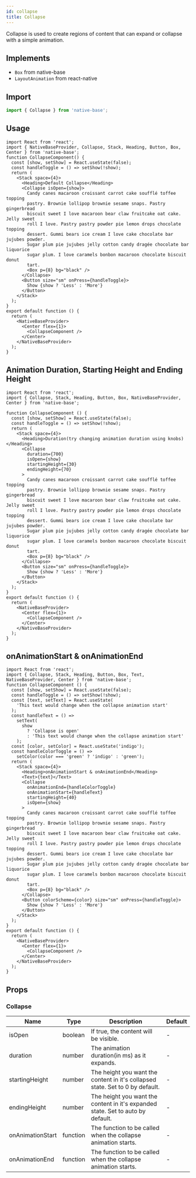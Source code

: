 ```yaml
---
id: collapse
title: Collapse
---
```


Collapse is used to create regions of content that can expand or collapse with a simple animation.

## Implements

- `Box` from native-base
- `LayoutAnimation` from react-native

## Import

```jsx
import { Collapse } from 'native-base';
```

## Usage

```SnackPlayer name=Collapse%20Usage
import React from 'react';
import { NativeBaseProvider, Collapse, Stack, Heading, Button, Box, Center } from 'native-base';
function CollapseComponent() {
  const [show, setShow] = React.useState(false);
  const handleToggle = () => setShow(!show);
  return (
    <Stack space={4}>
      <Heading>Default Collapse</Heading>
      <Collapse isOpen={show}>
        Candy canes macaroon croissant carrot cake soufflé toffee topping
        pastry. Brownie lollipop brownie sesame snaps. Pastry gingerbread
        biscuit sweet I love macaroon bear claw fruitcake oat cake. Jelly sweet
        roll I love. Pastry pastry powder pie lemon drops chocolate topping
        dessert. Gummi bears ice cream I love cake chocolate bar jujubes powder.
        Sugar plum pie jujubes jelly cotton candy dragée chocolate bar liquorice
        sugar plum. I love caramels bonbon macaroon chocolate biscuit donut
        tart.
        <Box p={8} bg="black" />
      </Collapse>
      <Button size="sm" onPress={handleToggle}>
        Show {show ? 'Less' : 'More'}
      </Button>
    </Stack>
  );
}
export default function () {
  return (
    <NativeBaseProvider>
      <Center flex={1}>
        <CollapseComponent />
      </Center>
    </NativeBaseProvider>
  );
}
```

## Animation Duration, Starting Height and Ending Height

```SnackPlayer name=Collapse%20Animation Duration
import React from 'react';
import { Collapse, Stack, Heading, Button, Box, NativeBaseProvider, Center } from 'native-base';

function CollapseComponent () {
  const [show, setShow] = React.useState(false);
  const handleToggle = () => setShow(!show);
  return (
    <Stack space={4}>
      <Heading>Duration(try changing animation duration using knobs)</Heading>
      <Collapse
        duration={700}
        isOpen={show}
        startingHeight={30}
        endingHeight={70}
      >
        Candy canes macaroon croissant carrot cake soufflé toffee topping
        pastry. Brownie lollipop brownie sesame snaps. Pastry gingerbread
        biscuit sweet I love macaroon bear claw fruitcake oat cake. Jelly sweet
        roll I love. Pastry pastry powder pie lemon drops chocolate topping
        dessert. Gummi bears ice cream I love cake chocolate bar jujubes powder.
        Sugar plum pie jujubes jelly cotton candy dragée chocolate bar liquorice
        sugar plum. I love caramels bonbon macaroon chocolate biscuit donut
        tart.
        <Box p={8} bg="black" />
      </Collapse>
      <Button size="sm" onPress={handleToggle}>
        Show {show ? 'Less' : 'More'}
      </Button>
    </Stack>
  );
}
export default function () {
  return (
    <NativeBaseProvider>
      <Center flex={1}>
        <CollapseComponent />
      </Center>
    </NativeBaseProvider>
  );
}
```

## onAnimationStart & onAnimationEnd

```SnackPlayer name=Collapse%20onAnimationStart & onAnimationEnd
import React from 'react';
import { Collapse, Stack, Heading, Button, Box, Text, NativeBaseProvider, Center } from 'native-base';
function CollapseComponent () {
  const [show, setShow] = React.useState(false);
  const handleToggle = () => setShow(!show);
  const [text, setText] = React.useState(
    'This text would change when the collapse animation start'
  );
  const handleText = () =>
    setText(
      show
        ? 'Collapse is open'
        : 'This text would change when the collapse animation start'
    );
  const [color, setColor] = React.useState('indigo');
  const handleColorToggle = () =>
    setColor(color === 'green' ? 'indigo' : 'green');
  return (
    <Stack space={4}>
      <Heading>onAnimationStart & onAnimationEnd</Heading>
      <Text>{text}</Text>
      <Collapse
        onAnimationEnd={handleColorToggle}
        onAnimationStart={handleText}
        startingHeight={40}
        isOpen={show}
      >
        Candy canes macaroon croissant carrot cake soufflé toffee topping
        pastry. Brownie lollipop brownie sesame snaps. Pastry gingerbread
        biscuit sweet I love macaroon bear claw fruitcake oat cake. Jelly sweet
        roll I love. Pastry pastry powder pie lemon drops chocolate topping
        dessert. Gummi bears ice cream I love cake chocolate bar jujubes powder.
        Sugar plum pie jujubes jelly cotton candy dragée chocolate bar liquorice
        sugar plum. I love caramels bonbon macaroon chocolate biscuit donut
        tart.
        <Box p={8} bg="black" />
      </Collapse>
      <Button colorScheme={color} size="sm" onPress={handleToggle}>
        Show {show ? 'Less' : 'More'}
      </Button>
    </Stack>
  );
}
export default function () {
  return (
    <NativeBaseProvider>
      <Center flex={1}>
        <CollapseComponent />
      </Center>
    </NativeBaseProvider>
  );
}
```

## Props

### Collapse

| Name             | Type     | Description                                                                     | Default |
| ---------------- | -------- | ------------------------------------------------------------------------------- | ------- |
| isOpen           | boolean  | If true, the content will be visible.                                           | -       |
| duration         | number   | The animation duration(in ms) as it expands.                                    | -       |
| startingHeight   | number   | The height you want the content in it's collapsed state. Set to 0 by default.   | -       |
| endingHeight     | number   | The height you want the content in it's expanded state. Set to auto by default. | -       |
| onAnimationStart | function | The function to be called when the collapse animation starts.                   | -       |
| onAnimationEnd   | function | The function to be called when the collapse animation starts.                   | -       |

